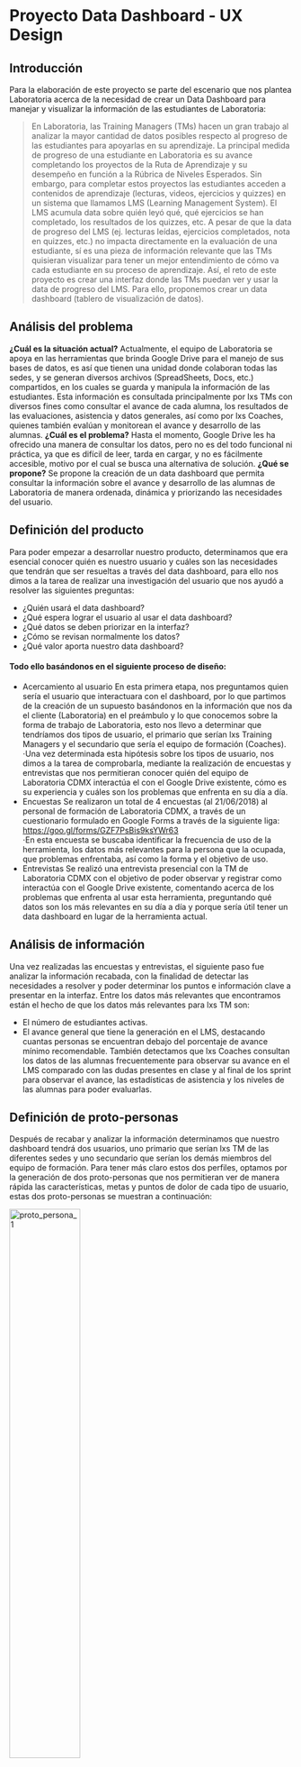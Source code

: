 # Proyecto Data Dashboard - UX Design
## Introducción
Para la elaboración de este proyecto se parte del escenario que nos plantea Laboratoria acerca de la necesidad de crear un Data Dashboard para manejar y visualizar la información de las estudiantes de Laboratoria:
>En Laboratoria, las Training Managers (TMs) hacen un gran trabajo al analizar la mayor cantidad de datos posibles respecto al progreso de las estudiantes para apoyarlas en su aprendizaje.
>La principal medida de progreso de una estudiante en Laboratoria es su avance completando los proyectos de la Ruta de Aprendizaje y su desempeño en función a la Rúbrica de Niveles Esperados. Sin embargo, para completar estos proyectos las estudiantes acceden a contenidos de aprendizaje (lecturas, videos, ejercicios y quizzes) en un sistema que llamamos LMS (Learning Management System). El LMS acumula data sobre quién leyó qué, qué ejercicios se han completado, los resultados de los quizzes, etc.
>A pesar de que la data de progreso del LMS (ej. lecturas leídas, ejercicios completados, nota en quizzes, etc.) no impacta directamente en la evaluación de una estudiante, sí es una pieza de información relevante que las TMs quisieran visualizar para tener un mejor entendimiento de cómo va cada estudiante en su proceso de aprendizaje.
>Así, el reto de este proyecto es crear una interfaz donde las TMs puedan ver y usar la data de progreso del LMS. Para ello, proponemos crear un data dashboard (tablero de visualización de datos).
## Análisis del problema
**¿Cuál es la situación actual?**
Actualmente,  el equipo de Laboratoria se apoya en las herramientas que brinda Google Drive para el manejo de sus bases de datos, es así que tienen una unidad donde colaboran todas las sedes, y se generan diversos archivos (SpreadSheets, Docs, etc.) compartidos, en los cuales se guarda y manipula la información de las estudiantes. 
Esta información es consultada principalmente por lxs TMs con diversos fines como consultar el avance de cada alumna, los resultados de las evaluaciones, asistencia y datos generales, así como  por lxs Coaches, quienes también evalúan y monitorean el avance y desarrollo de las alumnas.
**¿Cuál es el problema?**
Hasta el momento, Google Drive les ha ofrecido una manera de consultar los datos, pero no es del todo funcional ni práctica, ya que es difícil de leer, tarda en cargar, y no es fácilmente accesible, motivo por el cual se busca una alternativa de solución.
**¿Qué se propone?**
Se propone la creación de un data dashboard que permita consultar la información sobre el avance y desarrollo de las alumnas de Laboratoria de manera ordenada, dinámica y priorizando las necesidades del usuario.
## Definición del producto
Para poder empezar a desarrollar nuestro producto, determinamos que era esencial conocer quién es nuestro usuario y cuáles son las necesidades que tendrán que ser resueltas a través del data dashboard, para ello nos dimos a la tarea de realizar una investigación del usuario que nos ayudó a resolver las siguientes preguntas: 
* ¿Quién usará el data dashboard?
* ¿Qué espera lograr el usuario al usar el data dashboard?
* ¿Qué datos se deben priorizar en la interfaz?
* ¿Cómo se revisan normalmente los datos?
* ¿Qué valor aporta nuestro data dashboard?
#### Todo ello basándonos en el siguiente proceso de diseño:
* Acercamiento al usuario
En esta primera etapa, nos preguntamos quien sería el usuario que interactuara con el dashboard, por lo que partimos de la creación de un supuesto basándonos en la información que nos da el cliente (Laboratoria) en el preámbulo y  lo que conocemos sobre la forma de trabajo de Laboratoria, esto nos llevo a determinar que tendríamos dos tipos de usuario, el primario que serían lxs Training Managers y el secundario que sería el equipo de formación (Coaches).
⋅Una vez determinada esta hipótesis sobre los tipos de usuario, nos dimos a la tarea de comprobarla, mediante la realización de encuestas y entrevistas que nos permitieran conocer quién del equipo de Laboratoria CDMX interactúa el con el Google Drive existente, cómo es su experiencia y cuáles son los problemas que enfrenta en su día a día.
* Encuestas
Se realizaron un total de 4 encuestas (al 21/06/2018) al personal de formación de Laboratoria CDMX, a través de un cuestionario formulado en Google Forms a través de la siguiente liga:  https://goo.gl/forms/GZF7PsBis9ksYWr63  
⋅En esta encuesta se buscaba identificar la frecuencia de uso de la herramienta, los datos más relevantes para la persona que la ocupada, que problemas enfrentaba, así como la forma y el objetivo de uso.
* Entrevistas
Se realizó una entrevista presencial con la TM de Laboratoria CDMX con el objetivo de poder observar y registrar como interactúa con el Google Drive existente, comentando acerca de los problemas que enfrenta al usar esta herramienta, preguntando qué datos son los más relevantes en su día a día y porque sería útil tener un data dashboard en lugar de la herramienta actual.
## Análisis de información
Una vez realizadas las encuestas y entrevistas, el siguiente paso fue analizar la información recabada, con la finalidad de detectar las necesidades a resolver y poder determinar los puntos e información clave a presentar en la interfaz.
Entre los datos más relevantes que encontramos están el hecho de que los datos más relevantes para lxs TM son:
* El número de estudiantes activas.
* El avance general que tiene la generación en el LMS, destacando cuantas personas se encuentran debajo del porcentaje de avance mínimo recomendable.
También detectamos que lxs Coaches consultan los datos de las alumnas frecuentemente para observar su avance en el LMS comparado con las dudas presentes en clase y  al final de los sprint para observar el avance, las estadísticas de asistencia y los niveles de las alumnas para poder evaluarlas.
## Definición de proto-personas
Después de recabar y analizar la información determinamos que nuestro dashboard tendrá dos usuarios, uno primario que serían lxs TM de las diferentes sedes y uno secundario que serían los demás miembros del equipo de formación.
Para tener más claro estos dos perfiles, optamos por la generación de dos proto-personas que nos permitieran ver de manera rápida las características, metas y puntos de dolor de cada tipo de usuario, estas dos proto-personas se muestran a continuación:

<img src=/ux/media/jpg/proto_persona_1.jpg alt="proto_persona_1" width="50%" height="50%">

_Proto-persona del usuario principal_

<img src=/ux/media/jpg/proto_persona_2.jpg alt="proto_persona_2" width="50%" height="50%"> 

_Proto-persona del usuario secundario_

## Definición de requerimientos
Con toda la información disponible hasta el momento, generamos una lista de requerimientos básicos para que la experiencia del usuario con nuestra interfaz sea favorable, estos requerimientos se plantean como parte integral del MVP a entregar en el primer sprint y son:
- Que la primera tarea a realizar por el usuario en la interfaz será ingresar su nombre y sede a la que pertenece.
- Si se detecta que no se ingresaron los datos de inicio necesarios, la plataforma deberá enviar un mensaje de error.
- A al entrar el dashboard deberá despliegar en la pantalla principal los datos que se detectaron como más relevantes:
    * Número de estudiantes activas en generación de la sede del usuario.
    * Avance general en el LMS, destacando el número de alumnas debajo del avance mínimo esperado.
- Paralelamente, se debe presentar una barra lateral que indique al usuario el nombre con el que se ha logueado, y los filtros para cambiar de sede o generación que quiere consultar.
- Estos filtros deberán ser accionados mediante un botón
- Deberá existir la opción de cerrar sesión
- La interfaz debe ser sencilla y legible
- Todos los datos y gráficas mostrados deberán ser accionables (aportar información que ayude a la toma de decisiones)
## Proceso de sketching
**Sketch inicial**
Partiendo del preámbulo y del conocimiento previo sobre la forma de trabajar de Laboratoria, se escribio un pseudocódigo que nos dijera las acciones básicas que deberán ocurrir en nuestra plataforma, una vez realizada esta actividad se tradujeron los pasos del pseudocódigo a un diagrama de flujo.

<img src=/ux/media/png/Data_Dashboard-Diagrama_de_flujo_1.png alt="segunda_propuesta_de_sketch" width="50%" height="50%">

_Diagrama de flujo de las acciones básicas_

Siguiendo este diagrama de flujo, se elaboró un sketch de lo que para nosotras sería lo más importante para una TM.

<img src=/ux/media/gif/propuesta_sketch_01.gif alt="segunda_propuesta_de_sketch" width="50%" height="50%">

_Primera propuesta de sketch antes de acercarnos al usuario_

<img src=/ux/media/gif/propuesta_sketch_02.gif alt="segunda_propuesta_de_sketch" width="50%" height="50%">

_Segunda propuesta de sketch antes de acercarnos al usuario_

**Adaptación del sketch**
Teniendo como base el sketch inicial, se realizó una adaptación tomando en cuenta la información obtenida mediante la entrevista y las encuestas.

<img src=/ux/media/gif/sketch_desktop_v2.gif alt="segunda_propuesta_de_sketch_desktop" width="50%" height="50%">

_Propuesta de sketch para escritorio despúes de acercarnos al usuario_

<img src=/ux/media/gif/sketch_mobile_v2.gif alt="segunda_propuesta_de_sketch_mobile" width="25%" height="25%">

_Propuesta de sketch para movil despúes de acercarnos al usuario_

**Testeo del sketch**
Esta adaptación del sketch se lleva a prueba con dos usuarios potenciales para obtener su feedback y detectar puntos a mejorar.
Entre las observaciones más importantes que nos hicieron esta el buscar una alternativa para la palabra _filtrar_, ya que esta genera confusiones y no dice exactamente al usuario para que sirve el botón donde se usa.
**Elaboración de wireframes**
Como siguiente paso para el desarrollo de la interfaz, desarrollamos los wireframes de nuestra versión para desktop, agregandole el feedback recibido durante el testeo del sketch. Este wireframe se subio a la aplicación de marvel para poder hacer una nueva ronda de testeo con nuestros usuarios.
El wireframe de la versión desktop puede consultarse en https://marvelapp.com/949ci11
**Testeo del wireframe**
Una vez realizado el wireframe, se realizo una prueba de usuario con la participación de la training manager de Ciudad de México, en la cual se asignaron las siguientes tareas a realizar interactuando con el wireframe:
 - Loguearse en la plataforma como si fuera la trainin manager de Lima
 - Encontrar cuantas estudiantes activas hay en el turno PM de la 5a generación de Lima
 - Encontrar la información correspondiente a la 4a generación de Ciudad de México
 - Encontrar cuantas estudiantes estuvieron por debajo del 60% de avance en el LMS en la 4a generación de la Ciudad de México
 - Cerrar sesión
Durante estas pruebas se tomaron notas de los puntos conflictivos al momento de realizar las tareas, y se hicieron anotaciones con base en el feedback del usuario, destacando puntos como la necesidad de agregar un botón de busqueda que permita buscar a una alumna en específico y agregar secciones a la interfaz donde se despliegue el listado de alumnas ya sea por su avance en el LMS o el turno en el que se encuentren.
## Diseño de la interfaz de usuario
Debido a que nuestro cliente tiene una imagen corporativa establecida, hicimos uso de los colores y tipografías usados dentro de su sistema de branding (https://www.behance.net/gallery/62847359/Laboratoria-Re-Branding) para que nuestra plataforma sea coherente con los demás elementos que conforman Laboratoria.
* Selección de paleta de colores
Los colores primarios a utilizar dentro de la interfaz son:

<img src=/ux/media/png/colores-laboratoria.png alt="colores-primarios" width="50%" height="50%">

Auxiliandonos de los siguientes colores para la creación de contrastes:

<img src=/ux/media/png/colores-contraste-laboratoria.png alt="colores-primarios" width="50%" height="50%">

* Selección de tipografía

Sobre la tipografía se selecciono la familia tipográfica **Open Sans**, ya que es una de las familias oficiales usadas por Laboratoria y al ser una tipografía tipo sans serif, tiene un carácter moderno y una buena legibilidad, además de ser compatible tanto con dispositivos de escritorio como móviles.
## Elaboración de prototipo
Con base en la información recabada durante el proceso de UX, y con las delimitaciones para el diseño de la interfaz establecidas, se elaboro un prototipo en Adobe XD que mostrará cual era nuestro ideal a alcanzar en terminos de estructura, diseño visual y funcionalidades.
Se puede consultar el prototipo en la siguiente liga:
https://xd.adobe.com/view/8c8a6882-d344-4a2d-5c7d-4e431171abc4-fabb/
Este prototipo nos sirvió de guía al momento de maquetar la interfaz definitiva y nos ayudo a establecer la lógica a seguir, así como las funciones necesarias para ejecutar las interacciones deseadas.